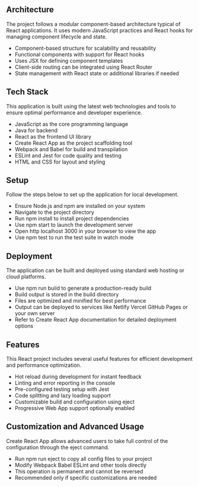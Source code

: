 

## Architecture

The project follows a modular component-based architecture typical of React applications. It uses modern JavaScript practices and React hooks for managing component lifecycle and state.


* Component-based structure for scalability and reusability
* Functional components with support for React hooks
* Uses JSX for defining component templates
* Client-side routing can be integrated using React Router
* State management with React state or additional libraries if needed

## Tech Stack

This application is built using the latest web technologies and tools to ensure optimal performance and developer experience.



* JavaScript as the core programming language
* Java for backend
* React as the frontend UI library
* Create React App as the project scaffolding tool
* Webpack and Babel for build and transpilation
* ESLint and Jest for code quality and testing
* HTML and CSS for layout and styling

## Setup

Follow the steps below to set up the application for local development.



* Ensure Node.js and npm are installed on your system
* Navigate to the project directory
* Run npm install to install project dependencies
* Use npm start to launch the development server
* Open http localhost 3000 in your browser to view the app
* Use npm test to run the test suite in watch mode

## Deployment

The application can be built and deployed using standard web hosting or cloud platforms.


* Use npm run build to generate a production-ready build
* Build output is stored in the build directory
* Files are optimized and minified for best performance
* Output can be deployed to services like Netlify Vercel GitHub Pages or your own server
* Refer to Create React App documentation for detailed deployment options

## Features

This React project includes several useful features for efficient development and performance optimization.


* Hot reload during development for instant feedback
* Linting and error reporting in the console
* Pre-configured testing setup with Jest
* Code splitting and lazy loading support
* Customizable build and configuration using eject
* Progressive Web App support optionally enabled

## Customization and Advanced Usage

Create React App allows advanced users to take full control of the configuration through the eject command.


* Run npm run eject to copy all config files to your project
* Modify Webpack Babel ESLint and other tools directly
* This operation is permanent and cannot be reversed
* Recommended only if specific customizations are needed
